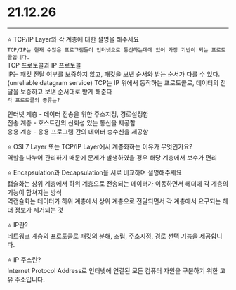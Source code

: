 # 21.12.26

---

⭐ TCP/IP Layer와 각 계층에 대한 설명을 해주세요  
`TCP/IP는 현재 수많은 프로그램들이 인터넷으로 통신하는데에 있어 가장 기반이 되는 프로토콜입니다.`  
TCP 프로토콜과 IP 프로토콜  
IP는 패킷 전달 여부를 보증하지 않고, 패킷을 보낸 순서와 받는 순서가 다를 수 있다.(unreliable datagram service)
TCP는 IP 위에서 동작하는 프로토콜로, 데이터의 전달을 보증하고 보낸 순서대로 받게 해준다  
`각 프로토콜의 종류는?`

인터넷 계층 - 데이터 전송을 위한 주소지정, 경로설정함  
전송 계층 - 호스트간의 신뢰성 있는 통신을 제공함  
응용 계층 - 응용 프로그램 간의 데이터 송수신을 제공함

⭐ OSI 7 Layer 또는 TCP/IP Layer에서 계층화하는 이유가 무엇인가요?  
역할을 나누어 관리하기 때문에 문제가 발생하였을 경우 해당 계층에서 보수가 편리

⭐ Encapsulation과 Decapsulation을 서로 비교하며 설명해주세요  
캡슐화는 상위 계층에서 하위 계층으로 전송되는 데이터가 이동하면서 헤더에 각 계층의 기능이 합쳐지는 방식  
역캡슐화는 데이터가 하위 계층에서 상위 계층으로 전달되면서 각 계층에서 요구되는 헤더 정보가 제거되는 것

⭐ IP란?  
네트워크 계층의 프로토콜로 패킷의 분해, 조립, 주소지정, 경로 선택 기능을 제공합니다.

⭐ IP 주소란?  
Internet Protocol Address로 인터넷에 연결된 모든 컴퓨터 자원을 구분하기 위한 고유 주소입니다.
